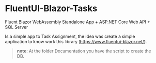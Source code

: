 # FluentUI-Blazor-Tasks
Fluent Blazor WebAssembly Standalone App + ASP.NET Core Web API + SQL Server

Is a simple app to Task Assignment, the idea was create a simple application to know work this library (https://www.fluentui-blazor.net/).

> **note**: At the folder Documentation you have the script to create the DB.

